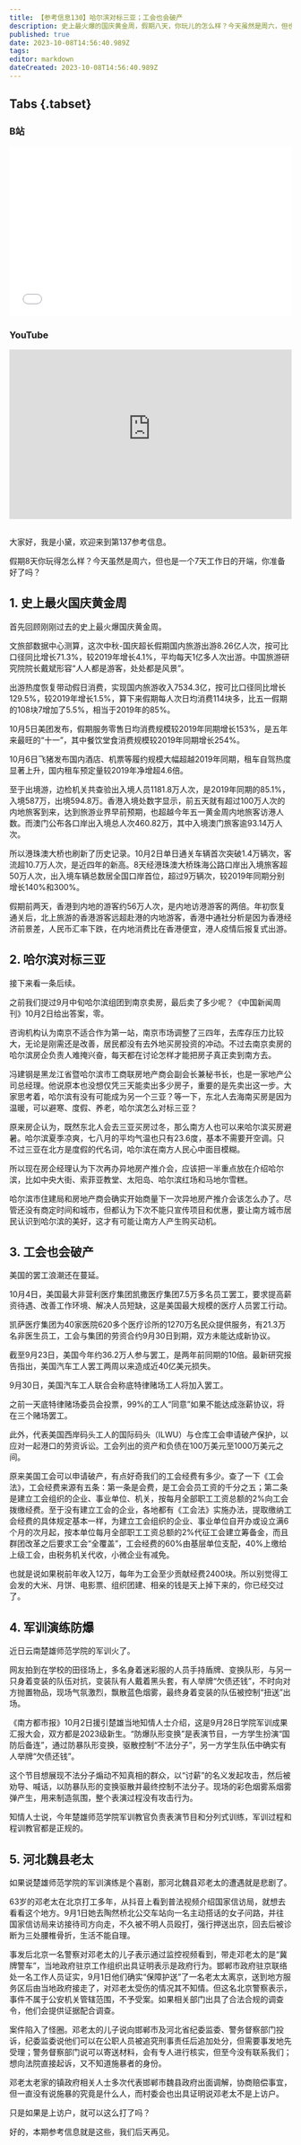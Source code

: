 ```yaml
---
title: 【参考信息130】哈尔滨对标三亚；工会也会破产
description: 史上最火爆的国庆黄金周，假期八天，你玩儿的怎么样？今天虽然是周六，但也是一个七天工作日的开端呐，你准备好了吗？9月中旬，哈尔滨组团到南京卖房，最后卖了多少呢？零。不过，去卖房的房企负责人每天都在讨论怎样才能把房子真正卖到南方。大家思考着，哈尔滨有没有可能成为另一个三亚？美国的罢工浪潮还在蔓延，今年的罢工人数已经是两年前的10倍，还有一家工会为了应对诉讼申请破产保护，有点儿好奇我们的工会经费。
published: true
date: 2023-10-08T14:56:40.989Z
tags: 
editor: markdown
dateCreated: 2023-10-08T14:56:40.989Z
---
```


## Tabs {.tabset}
### B站
<div style="position: relative; padding: 30% 45%;">
<iframe style="position: absolute; width: 100%; height: 100%; left: 0; top: 0;" src="//player.bilibili.com/player.html?&bvid=BV1yp4y1M7Mi&page=1&as_wide=1&high_quality=1&danmaku=1&autoplay=0" scrolling="no" border="0" frameborder="no" framespacing="0" allowfullscreen="true"></iframe>
</div>

### YouTube
<div style="position: relative; padding: 30% 45%;">
<iframe style="position: absolute; top: 0; left: 0; width: 100%; height: 100%;" src="https://www.youtube-nocookie.com/embed/YouTubeVID" title="YouTube video player" frameborder="0" allow="accelerometer; autoplay; clipboard-write; encrypted-media; gyroscope; picture-in-picture" allowfullscreen></iframe>
</div>

## 

大家好，我是小黛，欢迎来到第137参考信息。

假期8天你玩得怎么样？今天虽然是周六，但也是一个7天工作日的开端，你准备好了吗？

## 1. 史上最火国庆黄金周

首先回顾刚刚过去的史上最火爆国庆黄金周。

文旅部数据中心测算，这次中秋-国庆超长假期国内旅游出游8.26亿人次，按可比口径同比增长71.3%，较2019年增长4.1%，平均每天1亿多人次出游。中国旅游研究院院长戴斌形容“人人都是游客，处处都是风景”。

出游热度恢复带动假日消费，实现国内旅游收入7534.3亿，按可比口径同比增长129.5%，较2019年增长1.5%，算下来假期每人次日均消费114块多，比五一假期的108块7增加了5.5%，相当于2019年的85%。

10月5日美团发布，假期服务零售日均消费规模较2019年同期增长153%，是五年来最旺的“十一”，其中餐饮堂食消费规模较2019年同期增长254%。

10月6日飞猪发布国内酒店、机票等履约规模大幅超越2019年同期，租车自驾热度显著上升，国内租车预定量较2019年净增超4.6倍。

至于出境游，边检机关共查验出入境人员1181.8万人次，是2019年同期的85.1%，入境587万，出境594.8万。香港入境处数字显示，前五天就有超过100万人次的内地旅客到来，达到旅游业界早前预期，也超越今年五一黄金周内地旅客访港人数。而澳门公布各口岸出入境总人次460.82万，其中入境澳门旅客逾93.14万人次。

所以港珠澳大桥也刷新了历史记录。10月2日单日通关车辆首次突破1.4万辆次，客流超10.7万人次，是近四年的新高。8天经港珠澳大桥珠海公路口岸出入境旅客超50万人次，出入境车辆总数居全国口岸首位，超过9万辆次，较2019年同期分别增长140%和300%。

假期前两天，香港到内地的游客约56万人次，是内地访港游客的两倍。年初恢复通关后，北上旅游的香港游客远超赴港的内地游客，香港中通社分析是因为香港经济前景差，人民币汇率下跌，在内地消费比在香港便宜，港人疫情后报复式出游。

## 2. 哈尔滨对标三亚

接下来看一条后续。

之前我们提过9月中旬哈尔滨组团到南京卖房，最后卖了多少呢？《中国新闻周刊》10月2日给出答案，零。

咨询机构认为南京不适合作为第一站，南京市场调整了三四年，去库存压力比较大，无论是刚需还是改善，居民都没有去外地买房投资的冲动。不过去南京卖房的哈尔滨房企负责人难掩兴奋，每天都在讨论怎样才能把房子真正卖到南方去。

冯建钢是黑龙江省暨哈尔滨市工商联房地产商会副会长兼秘书长，也是一家地产公司总经理。他说原本也没想仅凭三天能卖出多少房子，重要的是先卖出这一步。大家思考着，哈尔滨有没有可能成为另一个三亚？等一下，东北人去海南买房是因为温暖，可以避寒、度假、养老，哈尔滨怎么对标三亚？

原来房企认为，既然东北人会去三亚买房过冬，那么南方人也可以来哈尔滨买房避暑。哈尔滨夏季凉爽，七八月的平均气温也只有23.6度，基本不需要开空调。只不过三亚在北方是度假的代名词，哈尔滨在南方人民心中面目模糊。

所以现在房企经理认为下次再办异地房产推介会，应该把一半重点放在介绍哈尔滨，比如中央大街、索菲亚教堂、太阳岛、哈尔滨红场和马地尔雪糕。

哈尔滨市住建局和房地产商会确实开始商量下一次异地房产推介会该怎么办了。尽管还没有商定时间和城市，但都认为下次不能只宣传项目和优惠，要让南方城市居民认识到哈尔滨的美好，这才有可能让南方人产生购买动机。

## 3. 工会也会破产

美国的罢工浪潮还在蔓延。

10月4日，美国最大非营利医疗集团凯撒医疗集团7.5万多名员工罢工，要求提高薪资待遇、改善工作环境、解决人员短缺，这是美国最大规模的医疗人员罢工行动。

凯萨医疗集团为40家医院620多个医疗诊所的1270万名民众提供服务，有21.3万名非医生员工，工会与集团的劳资合约9月30日到期，双方未能达成新协议。

截至9月23日，美国今年约36.2万人参与罢工，是两年前同期的10倍。最新研究报告指出，美国汽车工人罢工两周以来造成近40亿美元损失。

9月30日，美国汽车工人联合会称底特律赌场工人将加入罢工。

之前一天底特律赌场委员会投票，99%的工人“同意”如果不能达成涨薪协议，将在三个赌场罢工。

此外，代表美国西岸码头工人的国际码头（ILWU）与仓库工会申请破产保护，以应对一起港口的劳资诉讼。工会列出的资产和负债在100万美元至1000万美元之间。

原来美国工会可以申请破产，有点好奇我们的工会经费有多少。查了一下《工会法》，工会经费来源有五条：第一条是会费，是工会会员工资的千分之五；第二条是建立工会组织的企业、事业单位、机关，按每月全部职工工资总额的2%向工会拨缴经费。至于没有建立工会的企业，各地都有《工会法》实施办法，提取缴纳工会经费的具体规定基本一样，为建立工会组织的企业、事业单位自开办或设立满6个月的次月起，按本单位每月全部职工工资总额的2%代征工会建立筹备金，而且群团改革之后要求工会“全覆盖”，工会经费的60%由基层单位支配，40%上缴给上级工会，由税务机关代收，小微企业有减免。

也就是说如果税前年收入12万，每年为工会至少贡献经费2400块。所以别觉得工会发的大米、月饼、电影票、组织团建、相亲的钱是天上掉下来的，你已经交过了。

## 4. 军训演练防爆

近日云南楚雄师范学院的军训火了。

网友拍到在学校的田径场上，多名身着迷彩服的人员手持盾牌、变换队形，与另一只身着变装的队伍对抗，变装队有人戴着黑头套，有人举牌“欠债还钱”，不时向对方抛置物品，现场气氛激烈，飘散蓝色烟雾，最终身着变装的队伍被控制“扭送”出场。

《南方都市报》10月2日援引楚雄当地知情人士介绍，这是9月28日学院军训成果汇报大会，双方都是2023级新生。“防爆队形变换”是表演节目，一方学生扮演“国防后备连”，通过防暴队形变换，驱散控制“不法分子”，另一方学生队伍中确实有人举牌“欠债还钱”。

这个节目想展现不法分子煽动不知真相的群众，以“讨薪”的名义发起攻击，然后被劝导、喊话，以防暴队形的变换驱散并最终控制不法分子。现场的彩色烟雾系烟雾弹产生，用来制造氛围，整个表演过程没有攻击行为。

知情人士说，今年楚雄师范学院军训教官负责表演节目和分列式训练，军训过程和程训教官都是正规的。

## 5. 河北魏县老太

如果说楚雄师范学院的军训演练是个喜剧，那河北魏县邓老太的遭遇就是悲剧了。

63岁的邓老太在北京打工多年，从抖音上看到普法视频介绍国家信访局，就想去看看这个地方。9月1日她去陶然桥北公交车站向一名主动搭话的女子问路，并往国家信访局来访接待司方向走，不久被不明人员殴打，强行押送出京，回去后被诊断为三处腰椎骨折，生活不能自理。

事发后北京一名警察对邓老太的儿子表示通过监控视频看到，带走邓老太的是“冀牌警车”，当地政府驻京工作组织出具证明表示是政府行为。邯郸市政府驻京联络处一名工作人员证实，9月1日他们确实“保障护送”了一名老太太离京，送到地方服务区后由当地政府接走了，对邓老太受伤的情况其不知情。但这名北京警察表示，事件不属于公安机关管辖范围，不予受案。如果相关部门出具了合法合规的调查令，他们会提供证据配合调查。

案件陷入了怪圈。邓老太的儿子说向邯郸市及河北省纪委监委、警务督察部门投诉，纪委监委说他们可以在公职人员被追究刑事责任后追加处分，但需要事发地先受理；警务督察部门说可以寄送材料，会有专人进行核实，但至今没有联系我们；想向法院直接起诉，又不知道施暴者的身份。

邓老太老家的镇政府相关人士多次代表邯郸市魏县政府出面调解，协商赔偿事宜，但一直没有说施暴的究竟是什么人，而村委会也出具证明说邓老太不是上访户。

只是如果是上访户，就可以这么打了吗？

好的，本期参考信息就是这些，我们后天再见。
